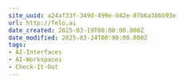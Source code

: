 ```yaml
---
site_uuid: a24af33f-349d-499e-942e-07b6a386b93e
url: http://felo.ai
date_created: 2025-03-19T00:00:00.000Z
date_modified: 2025-03-24T00:00:00.000Z
tags:
- AI-Interfaces
- AI-Workspaces
- Check-It-Out
---
```














































































































































































































































































































































































































